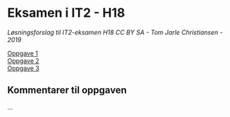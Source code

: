 # Eksamen i IT2 - H18
*Løsningsforslag til IT2-eksamen H18*
*CC BY SA - Tom Jarle Christiansen - 2019*

[Oppgave 1](https://fuzzbin.github.io/IT2-H18/Oppgave_1/)<br>
[Oppgave 2](https://fuzzbin.github.io/IT2-H18/Oppgave_2/)<br>
[Oppgave 3](https://fuzzbin.github.io/IT2-H18/Oppgave_3/)<br>

## Kommentarer til oppgaven
...

